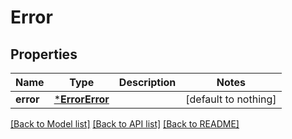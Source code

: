 # Error


## Properties
Name | Type | Description | Notes
------------ | ------------- | ------------- | -------------
**error** | [***ErrorError**](ErrorError.md) |  | [default to nothing]


[[Back to Model list]](../README.md#models) [[Back to API list]](../README.md#api-endpoints) [[Back to README]](../README.md)


